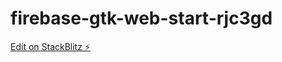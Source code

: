 # firebase-gtk-web-start-rjc3gd

[Edit on StackBlitz ⚡️](https://stackblitz.com/edit/firebase-gtk-web-start-rjc3gd)